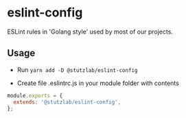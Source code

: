 # eslint-config

ESLint rules in 'Golang style' used by most of our projects.

## Usage

- Run `yarn add -D @stutzlab/eslint-config`

- Create file .eslintrc.js in your module folder with contents

```js
module.exports = {
  extends: '@stutzlab/eslint-config',
};
```
